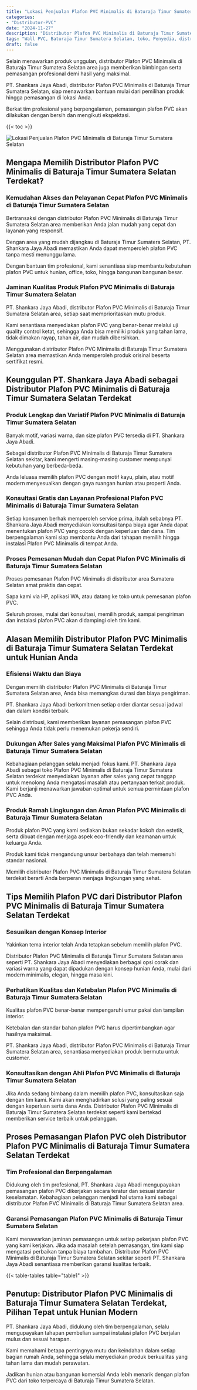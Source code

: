 ```yaml
---
title: "Lokasi Penjualan Plafon PVC Minimalis di Baturaja Timur Sumatera Selatan"
categories: 
- "Distributor-PVC"
date: "2024-11-27"
description: "Distributor Plafon PVC Minimalis di Baturaja Timur Sumatera Selatan untuk hunian, kantor, serta toko. Material terbaik, pilihan motif, pilihan warna menarik, beserta layanan penempatan ditangani oleh teknisi profesional serta garansi resmi!|Servis penyediaan Plafon PVC Minimalis di Baturaja Timur Sumatera Selatan untuk keperluan rumah, perkantoran, maupun ritel, beserta produk berkualitas dan penempatan oleh tim berpengalaman dan kepastian resmi.|Pilihan Plafon PVC Minimalis di Baturaja Timur Sumatera Selatan yang terpercaya bagi tempat tinggal, office, serta toko, dengan produk unggulan dan pemasangan oleh tenaga ahli profesional serta jaminan resmi.|Penjualan Plafon PVC Minimalis di Baturaja Timur Sumatera Selatan bagi hunian, kantor, serta toko, dengan panel terbaik dan penempatan ditangani oleh tim berpengalaman, lengkap dengan jaminan resmi.}"
tags: "Wall PVC, Baturaja Timur Sumatera Selatan, toko, Penyedia, distributor"
draft: false
---
```


Selain menawarkan produk unggulan, distributor Plafon PVC Minimalis di Baturaja Timur Sumatera Selatan area juga memberikan bimbingan serta pemasangan profesional demi hasil yang maksimal.

PT. Shankara Jaya Abadi, distributor Plafon PVC Minimalis di Baturaja Timur Sumatera Selatan, siap menawarkan bantuan mulai dari pemilihan produk hingga pemasangan di lokasi Anda.

Berkat tim profesional yang berpengalaman, pemasangan plafon PVC akan dilakukan dengan bersih dan mengikuti ekspektasi.

{{< toc >}}

![Lokasi Penjualan Plafon PVC Minimalis di Baturaja Timur Sumatera Selatan](/images/Distributor-PVC/Lokasi-Penjualan-Plafon-PVC-Minimalis-di-Baturaja-Timur-Sumatera-Selatan.png)


## Mengapa Memilih Distributor Plafon PVC Minimalis di Baturaja Timur Sumatera Selatan Terdekat?

### Kemudahan Akses dan Pelayanan Cepat Plafon PVC Minimalis di Baturaja Timur Sumatera Selatan

Bertransaksi dengan distributor Plafon PVC Minimalis di Baturaja Timur Sumatera Selatan area memberikan Anda jalan mudah yang cepat dan layanan yang responsif.

Dengan area yang mudah dijangkau di Baturaja Timur Sumatera Selatan, PT. Shankara Jaya Abadi memastikan Anda dapat memperoleh plafon PVC tanpa mesti menunggu lama.

Dengan bantuan tim profesional, kami senantiasa siap membantu kebutuhan plafon PVC untuk hunian, office, toko, hingga bangunan bangunan besar.

### Jaminan Kualitas Produk Plafon PVC Minimalis di Baturaja Timur Sumatera Selatan

PT. Shankara Jaya Abadi, distributor Plafon PVC Minimalis di Baturaja Timur Sumatera Selatan area, setiap saat memprioritaskan mutu produk.

Kami senantiasa menyediakan plafon PVC yang benar-benar melalui uji quality control ketat, sehingga Anda bisa memiliki produk yang tahan lama, tidak dimakan rayap, tahan air, dan mudah dibersihkan.

Menggunakan distributor Plafon PVC Minimalis di Baturaja Timur Sumatera Selatan area memastikan Anda memperoleh produk orisinal beserta sertifikat resmi.

## Keunggulan PT. Shankara Jaya Abadi sebagai Distributor Plafon PVC Minimalis di Baturaja Timur Sumatera Selatan Terdekat

### Produk Lengkap dan Variatif Plafon PVC Minimalis di Baturaja Timur Sumatera Selatan

Banyak motif, variasi warna, dan size plafon PVC tersedia di PT. Shankara Jaya Abadi.

Sebagai distributor Plafon PVC Minimalis di Baturaja Timur Sumatera Selatan sekitar, kami mengerti masing-masing customer mempunyai kebutuhan yang berbeda-beda.

Anda leluasa memilih plafon PVC dengan motif kayu, plain, atau motif modern menyesuaikan dengan gaya ruangan hunian atau properti Anda.

### Konsultasi Gratis dan Layanan Profesional Plafon PVC Minimalis di Baturaja Timur Sumatera Selatan

Setiap konsumen berhak memperoleh service prima, itulah sebabnya PT. Shankara Jaya Abadi menyediakan konsultasi tanpa biaya agar Anda dapat menentukan plafon PVC yang cocok dengan keperluan dan dana. Tim berpengalaman kami siap membantu Anda dari tahapan memilih hingga instalasi Plafon PVC Minimalis di tempat Anda.

### Proses Pemesanan Mudah dan Cepat Plafon PVC Minimalis di Baturaja Timur Sumatera Selatan

Proses pemesanan Plafon PVC Minimalis di distributor area Sumatera Selatan amat praktis dan cepat.

Sapa kami via HP, aplikasi WA, atau datang ke toko untuk pemesanan plafon PVC.

Seluruh proses, mulai dari konsultasi, memilih produk, sampai pengiriman dan instalasi plafon PVC akan didampingi oleh tim kami.

## Alasan Memilih Distributor Plafon PVC Minimalis di Baturaja Timur Sumatera Selatan Terdekat untuk Hunian Anda

### Efisiensi Waktu dan Biaya

Dengan memilih distributor Plafon PVC Minimalis di Baturaja Timur Sumatera Selatan area, Anda bisa memangkas durasi dan biaya pengiriman.

PT. Shankara Jaya Abadi berkomitmen setiap order diantar sesuai jadwal dan dalam kondisi terbaik.

Selain distribusi, kami memberikan layanan pemasangan plafon PVC sehingga Anda tidak perlu menemukan pekerja sendiri.

### Dukungan After Sales yang Maksimal Plafon PVC Minimalis di Baturaja Timur Sumatera Selatan

Kebahagiaan pelanggan selalu menjadi fokus kami. PT. Shankara Jaya Abadi sebagai toko Plafon PVC Minimalis di Baturaja Timur Sumatera Selatan terdekat menyediakan layanan after sales yang cepat tanggap untuk menolong Anda mengatasi masalah atau pertanyaan terkait produk. Kami berjanji menawarkan jawaban optimal untuk semua permintaan plafon PVC Anda.

### Produk Ramah Lingkungan dan Aman Plafon PVC Minimalis di Baturaja Timur Sumatera Selatan

Produk plafon PVC yang kami sediakan bukan sekadar kokoh dan estetik, serta dibuat dengan menjaga aspek eco-friendly dan keamanan untuk keluarga Anda.

Produk kami tidak mengandung unsur berbahaya dan telah memenuhi standar nasional.

Memilih distributor Plafon PVC Minimalis di Baturaja Timur Sumatera Selatan terdekat berarti Anda berperan menjaga lingkungan yang sehat.

## Tips Memilih Plafon PVC dari Distributor Plafon PVC Minimalis di Baturaja Timur Sumatera Selatan Terdekat

### Sesuaikan dengan Konsep Interior

Yakinkan tema interior telah Anda tetapkan sebelum memilih plafon PVC.

Distributor Plafon PVC Minimalis di Baturaja Timur Sumatera Selatan area seperti PT. Shankara Jaya Abadi menyediakan berbagai opsi corak dan variasi warna yang dapat dipadukan dengan konsep hunian Anda, mulai dari modern minimalis, elegan, hingga masa kini.

### Perhatikan Kualitas dan Ketebalan Plafon PVC Minimalis di Baturaja Timur Sumatera Selatan

Kualitas plafon PVC benar-benar mempengaruhi umur pakai dan tampilan interior.

Ketebalan dan standar bahan plafon PVC harus dipertimbangkan agar hasilnya maksimal.

PT. Shankara Jaya Abadi, distributor Plafon PVC Minimalis di Baturaja Timur Sumatera Selatan area, senantiasa menyediakan produk bermutu untuk customer.

### Konsultasikan dengan Ahli Plafon PVC Minimalis di Baturaja Timur Sumatera Selatan

Jika Anda sedang bimbang dalam memilih plafon PVC, konsultasikan saja dengan tim kami. Kami akan menghadirkan solusi yang paling sesuai dengan keperluan serta dana Anda. Distributor Plafon PVC Minimalis di Baturaja Timur Sumatera Selatan terdekat seperti kami bertekad memberikan service terbaik untuk pelanggan.

## Proses Pemasangan Plafon PVC oleh Distributor Plafon PVC Minimalis di Baturaja Timur Sumatera Selatan Terdekat

### Tim Profesional dan Berpengalaman

Didukung oleh tim profesional, PT. Shankara Jaya Abadi mengupayakan pemasangan plafon PVC dikerjakan secara teratur dan sesuai standar keselamatan. Kebahagiaan pelanggan menjadi hal utama kami sebagai distributor Plafon PVC Minimalis di Baturaja Timur Sumatera Selatan area.

### Garansi Pemasangan Plafon PVC Minimalis di Baturaja Timur Sumatera Selatan

Kami menawarkan jaminan pemasangan untuk setiap pekerjaan plafon PVC yang kami kerjakan. Jika ada masalah setelah pemasangan, tim kami siap mengatasi perbaikan tanpa biaya tambahan. Distributor Plafon PVC Minimalis di Baturaja Timur Sumatera Selatan sekitar seperti PT. Shankara Jaya Abadi senantiasa memberikan garansi kualitas terbaik.

{{< table-tables table="table1" >}}

## Penutup: Distributor Plafon PVC Minimalis di Baturaja Timur Sumatera Selatan Terdekat, Pilihan Tepat untuk Hunian Modern

PT. Shankara Jaya Abadi, didukung oleh tim berpengalaman, selalu mengupayakan tahapan pembelian sampai instalasi plafon PVC berjalan mulus dan sesuai harapan.

Kami memahami betapa pentingnya mutu dan keindahan dalam setiap bagian rumah Anda, sehingga selalu menyediakan produk berkualitas yang tahan lama dan mudah perawatan.

Jadikan hunian atau bangunan komersial Anda lebih menarik dengan plafon PVC dari toko terpercaya di Baturaja Timur Sumatera Selatan.